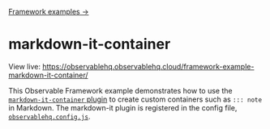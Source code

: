 [Framework examples →](../)

# markdown-it-container

View live: <https://observablehq.observablehq.cloud/framework-example-markdown-it-container/>

This Observable Framework example demonstrates how to use the [`markdown-it-container` plugin](https://github.com/markdown-it/markdown-it-container) to create custom containers such as `::: note` in Markdown. The markdown-it plugin is registered in the config file, [`observablehq.config.js`](./observablehq.config.js).
